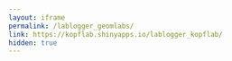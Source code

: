 ```yaml
---
layout: iframe
permalink: /lablogger_geomlabs/
link: https://kopflab.shinyapps.io/lablogger_kopflab/
hidden: true
---
```

